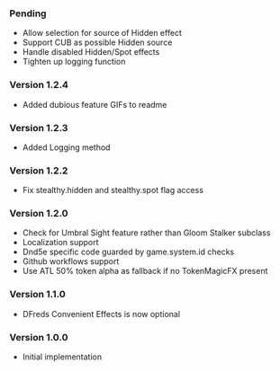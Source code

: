 ### Pending
* Allow selection for source of Hidden effect
* Support CUB as possible Hidden source
* Handle disabled Hidden/Spot effects
* Tighten up logging function

### Version 1.2.4
* Added dubious feature GIFs to readme

### Version 1.2.3
* Added Logging method

### Version 1.2.2
* Fix stealthy.hidden and stealthy.spot flag access

### Version 1.2.0
* Check for Umbral Sight feature rather than Gloom Stalker subclass
* Localization support
* Dnd5e specific code guarded by game.system.id checks
* Github workflows support
* Use ATL 50% token alpha as fallback if no TokenMagicFX present

### Version 1.1.0
* DFreds Convenient Effects is now optional

### Version 1.0.0
* Initial implementation